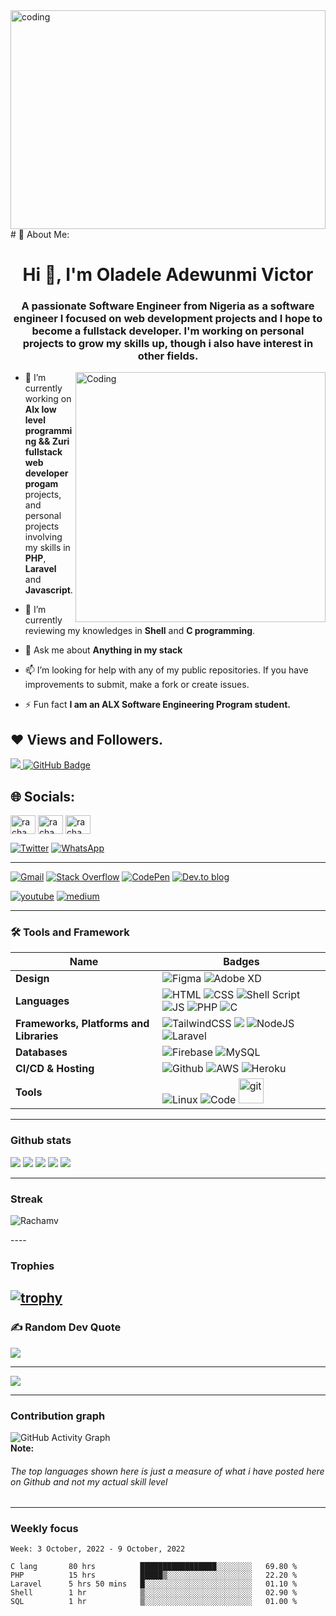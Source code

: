 <img alt="coding" width="100%" height="350" src="https://github.com/Rachamv/Rachamv/blob/master/coders.gif" />
# 💫 About Me:
<h1 align="center">Hi 👋, I'm Oladele Adewunmi Victor</h1>
<h3 align="center">A passionate Software Engineer from Nigeria as a software engineer I focused on web development projects and I hope to become a fullstack developer. I'm working on personal projects to grow my skills up, though i also have interest in other fields.</h3>
<img align= "right" alt="Coding" width="400" src="https://cdn.dribbble.com/users/1162077/screenshots/3848914/media/320984a9ca58b3c73274c9259ecf6de8.gif">

- 🔭  I’m currently working on **Alx low level programming && Zuri fullstack web developer progam** projects, and personal projects involving my skills in **PHP**, **Laravel** and **Javascript**.

- 🌱 I’m currently reviewing my knowledges in **Shell** and **C programming**.

- 💬 Ask me about **Anything in my stack**

- 📫 I’m looking for help with any of my public repositories. If you have improvements to submit, make a fork or create issues.

- ⚡ Fun fact **I am an ALX Software Engineering Program student.**

## ❤ Views and Followers.

<a href="https://github.com/Rachamv/github-profile-views-counter">
    <img src="https://komarev.com/ghpvc/?username=Rachamv">
</a>
<a href="https://github.com/Rachamv?tab=followers"><img src="https://img.shields.io/github/followers/Rachamv?label=Followers&style=social" alt="GitHub Badge"></a>


 <br>


## 🌐 Socials:
<p align="left">
<a href="https://linkedin.com/in/adewunmi-oladele-77a846215" target="blank"><img align="center" src="https://raw.githubusercontent.com/rahuldkjain/github-profile-readme-generator/master/src/images/icons/Social/linked-in-alt.svg" alt="rachamv" height="30" width="40" /></a>
<a href="https://fb.com/racham.victor" target="blank"><img align="center" src="https://raw.githubusercontent.com/rahuldkjain/github-profile-readme-generator/master/src/images/icons/Social/facebook.svg" alt="rachamv" height="30" width="40" /></a>
<a href="https://instagram.com/rachamv" target="blank"><img align="center" src="https://raw.githubusercontent.com/rahuldkjain/github-profile-readme-generator/master/src/images/icons/Social/instagram.svg" alt="rachamv" height="30" width="40" /></a>
    
[![Twitter](https://img.shields.io/badge/twitter-%231DA1F2.svg?&style=for-the-badge&logo=twitter&logoColor=white)](https://twitter.com/rkutalian)
[![WhatsApp](https://img.shields.io/badge/WhatsApp-25D366?style=for-the-badge&logo=whatsapp&logoColor=white)](https://wa.me/qr/SIDQLRLOR7XDE1)
</p>

----

[![Gmail](https://img.shields.io/badge/gmail-D14836?&style=for-the-badge&logo=gmail&logoColor=white)](freecityfamily@gmail.com)
[![Stack Overflow](https://img.shields.io/badge/-Stackoverflow-FE7A16?style=for-the-badge&logo=stack-overflow&logoColor=white)](https://stackoverflow.com/users/17370499/adewunmi-oladele)
[![CodePen](https://img.shields.io/badge/Codepen-000000?style=for-the-badge&logo=codepen&logoColor=white)](https://codepen.io/rachamv)
[![Dev.to blog](https://img.shields.io/badge/dev.to-0A0A0A?style=for-the-badge&logo=dev.to&logoColor=white)](https://dev.to/rachamv)

[![youtube](https://img.shields.io/badge/youtube-ff0000?style=for-the-badge&logo=youtube&logoColor=white)](https://www.youtube.com/channel/UCrB129CR33COpYrlswDSs_A)
[![medium](https://img.shields.io/badge/medium-fff?style=for-the-badge&logo=medium&logoColor=black)](https://medium.com/@rachamvictor)

----
### 🛠 Tools and Framework

Name | Badges
--- | --- 
**Design**  |  ![Figma](https://img.shields.io/badge/figma-%23F24E1E.svg?style=for-the-badge&logo=figma&logoColor=white) ![Adobe XD](https://img.shields.io/badge/Adobe%20XD-470137?style=for-the-badge&logo=Adobe%20XD&logoColor=#FF61F6)
**Languages**  |  ![HTML](https://img.shields.io/badge/html5-%23E34F26.svg?style=for-the-badge&logo=html5&logoColor=white) ![CSS](https://img.shields.io/badge/css3-%231572B6.svg?style=for-the-badge&logo=css3&logoColor=white) ![Shell Script](https://img.shields.io/badge/shell_script-%23121011.svg?style=plastic&logo=gnu-bash&logoColor=white) ![JS](https://img.shields.io/badge/javascript-%23323330.svg?style=for-the-badge&logo=javascript&logoColor=%23F7DF1E) ![PHP](https://img.shields.io/badge/php-%23777BB4.svg?style=for-the-badge&logo=php&logoColor=white) ![C](https://img.shields.io/badge/c-%2300599C.svg?style=for-the-badge&logo=c&logoColor=white)
**Frameworks, Platforms and Libraries** |  ![TailwindCSS](https://img.shields.io/badge/tailwindcss-%2338B2AC.svg?style=for-the-badge&logo=tailwind-css&logoColor=white) <img src="https://img.shields.io/badge/Bootstrap-563D7C?style=for-the-badge&logo=bootstrap&logoColor=white" /> ![NodeJS](https://img.shields.io/badge/node.js-6DA55F?style=for-the-badge&logo=node.js&logoColor=white) ![Laravel](https://img.shields.io/badge/laravel-%23FF2D20.svg?style=for-the-badge&logo=laravel&logoColor=white)
**Databases**  |  ![Firebase](https://img.shields.io/badge/firebase-%23039BE5.svg?style=for-the-badge&logo=firebase) ![MySQL](https://img.shields.io/badge/mysql-%2300f.svg?style=for-the-badge&logo=mysql&logoColor=white)
**CI/CD & Hosting**   | ![Github](https://img.shields.io/badge/github-%23121011.svg?style=for-the-badge&logo=github&logoColor=white)  ![AWS](https://img.shields.io/badge/AWS-%23FF9900.svg?style=for-the-badge&logo=amazon-aws&logoColor=white) ![Heroku](https://img.shields.io/badge/heroku-%23430098.svg?style=for-the-badge&logo=heroku&logoColor=white)
**Tools**  |  ![Linux](https://img.shields.io/badge/Linux-FCC624?style=for-the-badge&logo=linux&logoColor=black) ![Code](https://img.shields.io/badge/VisualStudioCode-0078d7.svg?style=for-the-badge&logo=visual-studio-code&logoColor=white)  <a href="https://git-scm.com/" target="_blank" rel="noreferrer"> <img src="https://www.vectorlogo.zone/logos/git-scm/git-scm-icon.svg" alt="git" width="40" height="40"/> </a>

<!-----------------------------------------------------------------------
<h3 align="left">Languages and Tools:</h3>

<p align="left"> <a href="https://www.gnu.org/software/bash/" target="_blank" rel="noreferrer"> <img src="https://www.vectorlogo.zone/logos/gnu_bash/gnu_bash-icon.svg" alt="bash" width="40" height="40"/> </a> 
<a href="https://getbootstrap.com" target="_blank" rel="noreferrer"> <img src="https://raw.githubusercontent.com/devicons/devicon/master/icons/bootstrap/bootstrap-plain-wordmark.svg" alt="bootstrap" width="40" height="40"/> </a> 
<a href="https://www.cprogramming.com/" target="_blank" rel="noreferrer"> <img src="https://raw.githubusercontent.com/devicons/devicon/master/icons/c/c-original.svg" alt="c" width="40" height="40"/> </a>
 <a href="https://www.w3schools.com/css/" target="_blank" rel="noreferrer"> <img src="https://raw.githubusercontent.com/devicons/devicon/master/icons/css3/css3-original-wordmark.svg" alt="css3" width="40" height="40"/> </a> 
 <a href="https://git-scm.com/" target="_blank" rel="noreferrer"> <img src="https://www.vectorlogo.zone/logos/git-scm/git-scm-icon.svg" alt="git" width="40" height="40"/> </a> 
 <a href="https://www.w3.org/html/" target="_blank" rel="noreferrer"> <img src="https://raw.githubusercontent.com/devicons/devicon/master/icons/html5/html5-original-wordmark.svg" alt="html5" width="40" height="40"/> </a> 
 <a href="https://developer.mozilla.org/en-US/docs/Web/JavaScript" target="_blank" rel="noreferrer"> <img src="https://raw.githubusercontent.com/devicons/devicon/master/icons/javascript/javascript-original.svg" alt="javascript" width="40" height="40"/> </a>
  <a href="https://www.mysql.com/" target="_blank" rel="noreferrer"> <img src="https://raw.githubusercontent.com/devicons/devicon/master/icons/mysql/mysql-original-wordmark.svg" alt="mysql" width="40" height="40"/> </a> 
  <a href="https://www.python.org" target="_blank" rel="noreferrer"> <img src="https://raw.githubusercontent.com/devicons/devicon/master/icons/python/python-original.svg" alt="python" width="40" height="40"/> </a> 
  <a href="https://reactjs.org/" target="_blank" rel="noreferrer"> <img src="https://raw.githubusercontent.com/devicons/devicon/master/icons/react/react-original-wordmark.svg" alt="react" width="40" height="40"/> </a> </p> 


 <p><img align="left" src="https://github-readme-stats.vercel.app/api/top-langs?username=Rachamv&show_icons=true&locale=en&layout=compact" alt="Rachamv" /></p>

<p>&nbsp;<img align="center" src="https://github-readme-stats.vercel.app/api?username=Rachamv&show_icons=true&locale=en" alt="Rachamv"/></p> 

 ![Dart](https://img.shields.io/badge/dart-%230175C2.svg?style=for-the-badge&logo=dart&logoColor=white) <img src="https://img.shields.io/badge/JavaScript-323330?style=for-the-badge&logo=javascript&logoColor=F7DF1E" /> <img src="https://img.shields.io/badge/CSS3-1572B6?style=for-the-badge&logo=css3&logoColor=white" /> <img src="https://img.shields.io/badge/HTML5-E34F26?style=for-the-badge&logo=html5&logoColor=white" />

![Flutter](https://img.shields.io/badge/Flutter-%2302569B.svg?style=for-the-badge&logo=Flutter&logoColor=white) <img src="https://img.shields.io/badge/React-20232A?style=for-the-badge&logo=react&logoColor=61DAFB" /> ![Express](https://img.shields.io/badge/Express-000?style=for-the-badge&logo=express&logoColor=white)

![Netlify](https://img.shields.io/badge/netlify-%23000000.svg?style=for-the-badge&logo=netlify&logoColor=#00C7B7) 
![MongoDB](https://img.shields.io/badge/MongoDB-%234ea94b.svg?style=for-the-badge&logo=mongodb&logoColor=white)
-------------------------------------------------->
----
### Github stats


![](http://github-profile-summary-cards.vercel.app/api/cards/profile-details?username=Rachamv&theme=dracula)
![](http://github-profile-summary-cards.vercel.app/api/cards/repos-per-language?username=Rachamv&theme=dracula) 
![](http://github-profile-summary-cards.vercel.app/api/cards/most-commit-language?username=Rachamv&theme=dracula)
![](http://github-profile-summary-cards.vercel.app/api/cards/stats?username=Rachamv&theme=dracula) 
![](http://github-profile-summary-cards.vercel.app/api/cards/productive-time?username=Rachamv&theme=dracula&utcOffset=8)




<!-----------------------------------------------------------------------------------
### Tools & Technologies

![HTML](https://img.shields.io/badge/html5-%23E34F26.svg?style=for-the-badge&logo=html5&logoColor=white) ![CSS](https://img.shields.io/badge/css3-%231572B6.svg?style=for-the-badge&logo=css3&logoColor=white) ![JS](https://img.shields.io/badge/javascript-%23323330.svg?style=for-the-badge&logo=javascript&logoColor=%23F7DF1E) ![PHP](https://img.shields.io/badge/php-%23777BB4.svg?style=for-the-badge&logo=php&logoColor=white)
![Python](https://img.shields.io/badge/python-%2314354C.svg?style=for-the-badge&logo=python&logoColor=white) ![Markdown](https://img.shields.io/badge/markdown-%23000000.svg?style=for-the-badge&logo=markdown&logoColor=white)
![Bootstrap](https://img.shields.io/badge/bootstrap-%23563D7C.svg?style=for-the-badge&logo=bootstrap&logoColor=white) ![TailwindCSS](https://img.shields.io/badge/tailwindcss-%2338B2AC.svg?style=for-the-badge&logo=tailwind-css&logoColor=white) ![React](https://img.shields.io/badge/React-20232A?style=for-the-badge&logo=react&logoColor=61DAFB) ![Laravel](https://img.shields.io/badge/laravel-%23FF2D20.svg?style=for-the-badge&logo=laravel&logoColor=white) ![Flask](https://img.shields.io/badge/flask-%23000.svg?style=for-the-badge&logo=flask&logoColor=white)
![MySQL](https://img.shields.io/badge/mysql-%2300f.svg?style=for-the-badge&logo=mysql&logoColor=white) ![Firebase](https://img.shields.io/badge/firebase-%23039BE5.svg?style=for-the-badge&logo=firebase)
![Git](https://img.shields.io/badge/git-%23F05033.svg?style=for-the-badge&logo=git&logoColor=white)  ![Github](https://img.shields.io/badge/github-%23121011.svg?style=for-the-badge&logo=github&logoColor=white) ![Bitbucket](https://img.shields.io/badge/bitbucket-%230047B3.svg?style=for-the-badge&logo=bitbucket&logoColor=white)
![Linux](https://img.shields.io/badge/Linux-FCC624?style=for-the-badge&logo=linux&logoColor=black) ![Code](https://img.shields.io/badge/VisualStudioCode-0078d7.svg?style=for-the-badge&logo=visual-studio-code&logoColor=white) ![C](https://img.shields.io/badge/c-%2300599C.svg?style=plastic&logo=c&logoColor=white) ![Java](https://img.shields.io/badge/java-%23ED8B00.svg?style=plastic&logo=java&logoColor=white) ![Kotlin](https://img.shields.io/badge/kotlin-%230095D5.svg?style=plastic&logo=kotlin&logoColor=white) ![Shell Script](https://img.shields.io/badge/shell_script-%23121011.svg?style=plastic&logo=gnu-bash&logoColor=white) ![Swift](https://img.shields.io/badge/swift-F54A2A?style=plastic&logo=swift&logoColor=white) ![.Net](https://img.shields.io/badge/.NET-5C2D91?style=plastic&logo=.net&logoColor=white) ![NodeJS](https://img.shields.io/badge/node.js-6DA55F?style=plastic&logo=node.js&logoColor=white)

---------------------------------------------------------------------------->
----
### Streak

<p><img align="center" src="https://github-readme-streak-stats.herokuapp.com/?user=Rachamv&" alt="Rachamv" /></p>
----

### Trophies
[![trophy](https://github-profile-trophy.vercel.app/?username=Rachamv&column=7)](https://github.com/ryo-ma/github-profile-trophy)
----
### ✍️ Random Dev Quote

![](https://quotes-github-readme.vercel.app/api?type=horizontal&theme=merko)

---

[![](https://visitcount.itsvg.in/api?id=Zik-Tech&icon=0&color=1)](https://visitcount.itsvg.in)

<!-- ### Musical vibes

![Spotify recently played](https://spotify-recently-played-readme.vercel.app/api?user=jnmtkgm9g3byjiiftxmv9hfe6&unique={true|1|on|yes}) -->
----
### Contribution graph
![GitHub Activity Graph](https://activity-graph.herokuapp.com/graph?username=Rachamv)  
<b>Note:</b><h6>The top languages shown here is just a measure of what i have posted here on Github and not my actual skill level</h6>

----
### Weekly focus

<!--START_SECTION:waka-->
```text
Week: 3 October, 2022 - 9 October, 2022

C lang       80 hrs          █████████████████░░░░░░░░   69.80 % 
PHP          15 hrs          █████▒░░░░░░░░░░░░░░░░░░░   22.20 % 
Laravel      5 hrs 50 mins   █░░░░░░░░░░░░░░░░░░░░░░░░   01.10 % 
Shell        1 hr            ▒░░░░░░░░░░░░░░░░░░░░░░░░   02.90 % 
SQL          1 hr            ▒░░░░░░░░░░░░░░░░░░░░░░░░   01.00 % 
```
<!--END_SECTION:waka-->





